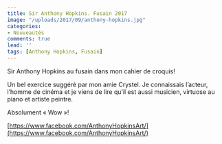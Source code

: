 ```yaml
---
title: Sir Anthony Hopkins. Fusain 2017
image: "/uploads/2017/09/anthony-hopkins.jpg"
categories:
- Nouveautés
comments: true
lead: ''
tags: [Anthony Hopkins, Fusain]
---
```

Sir Anthony Hopkins au fusain dans mon cahier de croquis! 

Un bel exercice suggéré par mon amie Crystel. Je connaissais l’acteur, l’homme de cinéma et je viens de lire qu’il est aussi musicien, virtuose au piano et artiste peintre. 

Absolument « Wow »! 

[https://www.facebook.com/AnthonyHopkinsArt/](https://www.facebook.com/AnthonyHopkinsArt/)